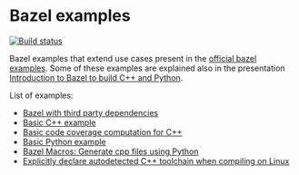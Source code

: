 # Bazel examples

[![Build status](https://ci.appveyor.com/api/projects/status/7mr1q92rev7h02ca/branch/master?svg=true)](https://ci.appveyor.com/project/limdor/bazel-examples/branch/master)

Bazel examples that extend use cases present in the [official bazel examples](https://github.com/bazelbuild/bazel/tree/master/examples).
Some of these examples are explained also in the presentation [Introduction to Bazel to build C++ and Python](https://www.youtube.com/watch?v=vEQQ9QOVpdU).

List of examples:

* [Bazel with third party dependencies](./third_party_dependencies/)
* [Basic C++ example](./cpp/)
* [Basic code coverage computation for C++](./cpp_coverage/)
* [Basic Python example](./python/)
* [Bazel Macros: Generate cpp files using Python](./cpp_and_python/)
* [Explicitly declare autodetected C++ toolchain when compiling on Linux](./linux_toolchain/)
